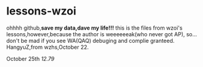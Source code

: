 # lessons-wzoi
ohhhh github,**save my data,dave my life!!!**
this is the files from wzoi's lessons,however,because the author is weeeeeeak(who never got AP),
so...  don't be mad if you see WA(QAQ) 
debuging and complie granteed. 
HangyuZ,from wzhs,October 22.


October 25th *12.79*